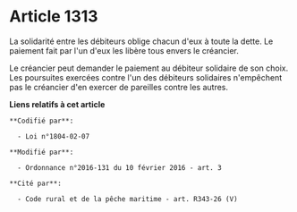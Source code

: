 # Article 1313

La solidarité entre les débiteurs oblige chacun d'eux à toute la dette. Le paiement fait par l'un d'eux les libère tous
envers le créancier. 

Le créancier peut demander le paiement au débiteur solidaire de son choix. Les poursuites exercées contre l'un des débiteurs
solidaires n'empêchent pas le créancier d'en exercer de pareilles contre les autres.

**Liens relatifs à cet article**

	**Codifié par**:

	  - Loi n°1804-02-07

	**Modifié par**:

	  - Ordonnance n°2016-131 du 10 février 2016 - art. 3

	**Cité par**:

	  - Code rural et de la pêche maritime - art. R343-26 (V)
